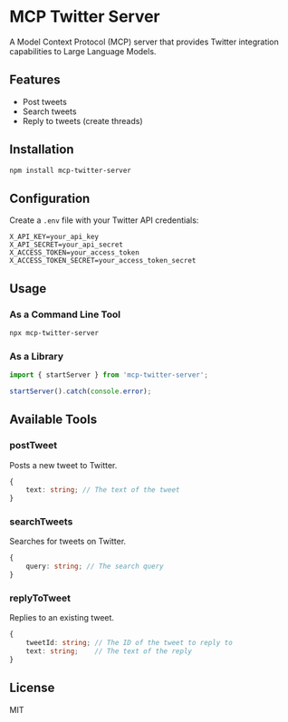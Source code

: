 # MCP Twitter Server

A Model Context Protocol (MCP) server that provides Twitter integration capabilities to Large Language Models.

## Features

- Post tweets
- Search tweets
- Reply to tweets (create threads)

## Installation

```bash
npm install mcp-twitter-server
```

## Configuration

Create a `.env` file with your Twitter API credentials:

```env
X_API_KEY=your_api_key
X_API_SECRET=your_api_secret
X_ACCESS_TOKEN=your_access_token
X_ACCESS_TOKEN_SECRET=your_access_token_secret
```

## Usage

### As a Command Line Tool

```bash
npx mcp-twitter-server
```

### As a Library

```typescript
import { startServer } from 'mcp-twitter-server';

startServer().catch(console.error);
```

## Available Tools

### postTweet

Posts a new tweet to Twitter.

```typescript
{
    text: string; // The text of the tweet
}
```

### searchTweets

Searches for tweets on Twitter.

```typescript
{
    query: string; // The search query
}
```

### replyToTweet

Replies to an existing tweet.

```typescript
{
    tweetId: string; // The ID of the tweet to reply to
    text: string;    // The text of the reply
}
```

## License

MIT 